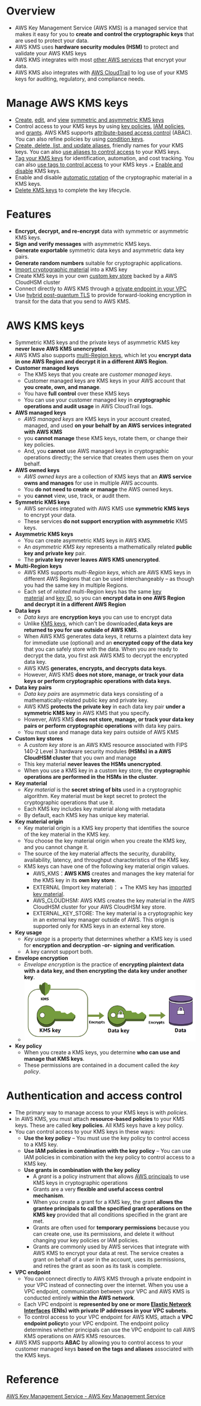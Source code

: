 # Overview
+ AWS Key Management Service (AWS KMS) is a managed service that makes it easy for you to **create and control the cryptographic keys** that are used to protect your data.
+ AWS KMS uses **hardware security modules (HSM)** to protect and validate your AWS KMS keys 
+ AWS KMS integrates with most [other AWS services](https://aws.amazon.com/kms/features/#AWS_Service_Integration) that encrypt your data.
+ AWS KMS also integrates with [AWS CloudTrail](https://docs.aws.amazon.com/awscloudtrail/latest/userguide/) to log use of your KMS keys for auditing, regulatory, and compliance needs.
# Manage AWS KMS keys
+ [Create](https://docs.aws.amazon.com/kms/latest/developerguide/create-keys.html), [edit](https://docs.aws.amazon.com/kms/latest/developerguide/editing-keys.html), and [view](https://docs.aws.amazon.com/kms/latest/developerguide/viewing-keys.html) [symmetric and asymmetric KMS keys](https://docs.aws.amazon.com/kms/latest/developerguide/symmetric-asymmetric.html)
+ Control access to your KMS keys by using [key policies](https://docs.aws.amazon.com/kms/latest/developerguide/key-policies.html), [IAM policies](https://docs.aws.amazon.com/kms/latest/developerguide/iam-policies.html), and [grants](https://docs.aws.amazon.com/kms/latest/developerguide/grants.html). AWS KMS supports [attribute-based access control](https://docs.aws.amazon.com/kms/latest/developerguide/abac.html) (ABAC). You can also refine policies by using [condition keys](https://docs.aws.amazon.com/kms/latest/developerguide/policy-conditions.html).
+ [Create, delete, list, and update aliases](https://docs.aws.amazon.com/kms/latest/developerguide/kms-alias.html), friendly names for your KMS keys. You can also [use aliases to control access](https://docs.aws.amazon.com/kms/latest/developerguide/alias-authorization.html) to your KMS keys.
+ [Tag your KMS keys](https://docs.aws.amazon.com/kms/latest/developerguide/tagging-keys.html) for identification, automation, and cost tracking. You can also [use tags to control access](https://docs.aws.amazon.com/kms/latest/developerguide/tag-authorization.html) to your KMS keys
.+ [Enable and disable](https://docs.aws.amazon.com/kms/latest/developerguide/enabling-keys.html) KMS keys.
+ Enable and disable [automatic rotation](https://docs.aws.amazon.com/kms/latest/developerguide/rotate-keys.html) of the cryptographic material in a KMS keys.
+ [Delete KMS keys](https://docs.aws.amazon.com/kms/latest/developerguide/deleting-keys.html) to complete the key lifecycle.
# Features
+ **Encrypt, decrypt, and re-encrypt** data with symmetric or asymmetric KMS keys.
+ **Sign and verify messages** with asymmetric KMS keys.
+ **Generate exportable** symmetric data keys and asymmetric data key pairs.
+ **Generate random numbers** suitable for cryptographic applications.
+ [Import cryptographic material](https://docs.aws.amazon.com/kms/latest/developerguide/importing-keys.html) into a KMS key
+ Create KMS keys in your own [custom key store](https://docs.aws.amazon.com/kms/latest/developerguide/custom-key-store-overview.html) backed by a AWS CloudHSM cluster
+ Connect directly to AWS KMS through a [private endpoint in your VPC](https://docs.aws.amazon.com/kms/latest/developerguide/kms-vpc-endpoint.html)
+ Use [hybrid post-quantum TLS](https://docs.aws.amazon.com/kms/latest/developerguide/pqtls.html) to provide forward-looking encryption in transit for the data that you send to AWS KMS.
# AWS KMS keys
+ Symmetric KMS keys and the private keys of asymmetric KMS key **never leave AWS KMS unencrypted**.
+ AWS KMS also supports [multi-Region keys](https://docs.aws.amazon.com/kms/latest/developerguide/multi-region-keys-overview.html), which let you **encrypt data in one AWS Region and decrypt it in a different AWS Region**.
+ **Customer managed keys**
    + The KMS keys that you create are *customer managed keys*.
    + Customer managed keys are KMS keys in your AWS account that **you create, own, and manage**.
    + You have **full control** over these KMS keys
    + You can use your customer managed key in **cryptographic operations and audit usage** in AWS CloudTrail logs.
+ **AWS managed keys**
    + *AWS managed keys* are KMS keys in your account created, managed, and used **on your behalf by an AWS services integrated with AWS KMS**
    + you **cannot manage** these KMS keys, rotate them, or change their key policies.
    + And, you **cannot** use AWS managed keys in cryptographic operations directly; the service that creates them uses them on your behalf.
+ **AWS owned keys**
    + *AWS owned keys* are a collection of KMS keys that an **AWS service owns and manages** for use in multiple AWS accounts. 
    + You **do not need to create or manage** the AWS owned keys.
    + you **cannot** view, use, track, or audit them.
+ **Symmetric KMS keys**
    + AWS services integrated with AWS KMS use **symmetric KMS keys** to encrypt your data.
    + These services **do not support encryption with asymmetric** KMS keys. 
+ **Asymmetric KMS keys**
    + You can create asymmetric KMS keys in AWS KMS.
    + An *asymmetric KMS key* represents a mathematically related **public key and private key** pair.
    + The **private key never leaves AWS KMS unencrypted**. 
+ **Multi-Region keys**
    + AWS KMS supports *multi-Region keys*, which are AWS KMS keys in different AWS Regions that can be used interchangeably – as though you had the same key in multiple Regions.
    + Each set of *related* multi-Region keys has the same [key material](https://docs.aws.amazon.com/kms/latest/developerguide/concepts.html#key-material) and [key ID](https://docs.aws.amazon.com/kms/latest/developerguide/concepts.html#key-id-key-id), so you can **encrypt data in one AWS Region and decrypt it in a different AWS Region**
+ **Data keys**
    + *Data keys* are **encryption keys** you can use to encrypt data
    + Unlike [KMS keys](https://docs.aws.amazon.com/kms/latest/developerguide/concepts.html#kms_keys), which can't be downloaded,**data keys are returned to you for use outside of AWS KMS**.
    + When AWS KMS generates data keys, it returns a plaintext data key for immediate use (optional) and an **encrypted copy of the data key** that you can safely store with the data. When you are ready to decrypt the data, you first ask AWS KMS to decrypt the encrypted data key.
    + AWS KMS **generates, encrypts, and decrypts data keys**.
    + However, AWS KMS **does not store, manage, or track your data keys or perform cryptographic operations with data keys.** 
+ **Data key pairs**
    + *Data key pairs* are asymmetric data keys consisting of a mathematically-related public key and private key.
    + AWS KMS **protects the private key** in each data key pair **under a symmetric KMS key** in AWS KMS that you specify.
    + However, AWS KMS **does not store, manage, or track your data key pairs or perform cryptographic operations** with data key pairs.
    + You must use and manage data key pairs outside of AWS KMS
+ **Custom key stores**
    + A *custom key store* is an AWS KMS resource associated with FIPS 140-2 Level 3 hardware security modules **(HSMs) in a AWS CloudHSM cluster** that you own and manage
    + This key material **never leaves the HSMs unencrypted**.
    + When you use a KMS key in a custom key store, the **cryptographic operations are performed in the HSMs in the cluster**.
+ **Key material**
    + *Key material* is the **secret string of bits** used in a cryptographic algorithm. Key material must be kept secret to protect the cryptographic operations that use it.
    + Each KMS key includes key material along with metadata
    + By default, each KMS key has unique key material. 
+ **Key material origin**
    + Key material origin is a KMS key property that identifies the source of the key material in the KMS key.
    + You choose the key material origin when you create the KMS key, and you cannot change it.
    + The source of the key material affects the security, durability, availability, latency, and throughput characteristics of the KMS key.
    + KMS keys can have one of the following key material origin values.
        + AWS_KMS：**AWS KMS** creates and manages the key material for the KMS key in its **own key store**.
        + EXTERNAL (Import key material)： + The KMS key has [imported key material](https://docs.aws.amazon.com/kms/latest/developerguide/importing-keys.html). 
        + AWS_CLOUDHSM: AWS KMS creates the key material in the AWS CloudHSM cluster for your AWS CloudHSM key store.
        + EXTERNAL_KEY_STORE: The key material is a cryptographic key in an external key manager outside of AWS. This origin is supported only for KMS keys in an external key store.
+ **Key usage**
    + *Key usage* is a property that determines whether a KMS key is used for **encryption and decryption -or- signing and verification**.
    +  A key cannot support both. 
+ **Envelope encryption**
    + *Envelope encryption* is the practice of **encrypting plaintext data with a data key, and then encrypting the data key under another key**.
    + ![AWS-Key-Management-Service](./images/AWS-Key-Management-Service.png)
+  **Key policy**
    + When you create a KMS keys, you determine **who can use and manage that KMS keys**.
    + These permissions are contained in a document called the *key policy*.
# Authentication and access control
+ The primary way to manage access to your KMS keys is with *policies*.
+ In AWS KMS, you must attach **resource-based policies** to your KMS keys. These are called **key policies**. All KMS keys have a key policy.
+ You can control access to your KMS keys in these ways: 
    + **Use the key policy** – You must use the key policy to control access to a KMS key. 
    + **Use IAM policies in combination with the key policy** – You can use IAM policies in combination with the key policy to control access to a KMS key. 
    + **Use grants in combination with the key policy**
        + A *grant* is a policy instrument that allows [AWS principals](https://docs.aws.amazon.com/IAM/latest/UserGuide/intro-structure.html#intro-structure-principal) to use KMS keys in cryptographic operations
        + Grants are a very **flexible and useful access control mechanism**.
        + When you create a grant for a KMS key, the grant **allows the grantee principals to call the specified grant operations on the KMS key** provided that all conditions specified in the grant are met.
        + Grants are often used for **temporary permissions** because you can create one, use its permissions, and delete it without changing your key policies or IAM policies.
        + Grants are commonly used by AWS services that integrate with AWS KMS to encrypt your data at rest. The service creates a grant on behalf of a user in the account, uses its permissions, and retires the grant as soon as its task is complete.
+ **VPC endpoint**
    + You can connect directly to AWS KMS through a private endpoint in your VPC instead of connecting over the internet. When you use a VPC endpoint, communication between your VPC and AWS KMS is conducted entirely **within the AWS network**.
    + Each VPC endpoint is **represented by one or more [Elastic Network Interfaces](https://docs.aws.amazon.com/AWSEC2/latest/UserGuide/using-eni.html) (ENIs) with private IP addresses in your VPC subnets**.
    + To control access to your VPC endpoint for AWS KMS, attach a **VPC endpoint policy**to your VPC endpoint. The endpoint policy determines whether principals can use the VPC endpoint to call AWS KMS operations on AWS KMS resources.
+ AWS KMS supports **ABAC** by allowing you to control access to your customer managed keys **based on the tags and aliases** associated with the KMS keys.
# Reference
[AWS Key Management Service - AWS Key Management Service](https://docs.aws.amazon.com/kms/latest/developerguide/overview.html)
